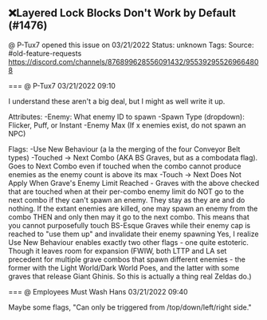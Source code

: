 ## ❌Layered Lock Blocks Don't Work by Default (#1476)
@ P-Tux7 opened this issue on 03/21/2022
Status: unknown
Tags: 
Source: #old-feature-requests https://discord.com/channels/876899628556091432/955392955269664808


=== @ P-Tux7 03/21/2022 09:10

I understand these aren't a big deal, but I might as well write it up.

Attributes:
-Enemy: What enemy ID to spawn
-Spawn Type (dropdown): Flicker, Puff, or Instant
-Enemy Max (If x enemies exist, do not spawn an NPC)

Flags:
-Use New Behaviour (a la the merging of the four Conveyor Belt types)
-Touched -> Next Combo (AKA BS Graves, but as a combodata flag). Goes to Next Combo even if touched when the combo cannot produce enemies as the enemy count is above its max
-Touch -> Next Does Not Apply When Grave's Enemy Limit Reached - Graves with the above checked that are touched when at their per-combo enemy limit do NOT go to the next combo if they can't spawn an enemy. They stay as they are and do nothing. If the extant enemies are killed, one may spawn an enemy from the combo THEN and only then may it go to the next combo. This means that you cannot purposefully touch BS-Esque Graves while their enemy cap is reached to "use them up" and invalidate their enemy spawning
Yes, I realize Use New Behaviour enables exactly two other flags - one quite estoteric. Though it leaves room for expansion
(FWIW, both LTTP and LA set precedent for multiple grave combos that spawn different enemies - the former with the Light World/Dark World Poes, and the latter with some graves that release Giant Ghinis. So this is actually a thing real Zeldas do.)

=== @ Employees Must Wash Hans 03/21/2022 09:40

Maybe some flags, "Can only be triggered from /top/down/left/right side."
